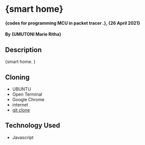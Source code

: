 # {smart home}

#### {codes for programming MCU in packet tracer  .}, {26 April 2021}
#### By **{UMUTONI Marie Ritha}**

## Description

{smart home. }

## Cloning

* UBUNTU
* Open Terminal
* Google Chrome
* internet
* [git clone](https://github.com/UMUTONIRitha/smarthome.git)



## Technology Used

* Javascript